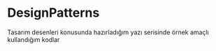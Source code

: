 # DesignPatterns
Tasarım desenleri konusunda hazırladığım yazı serisinde örnek amaçlı kullandığım kodlar
